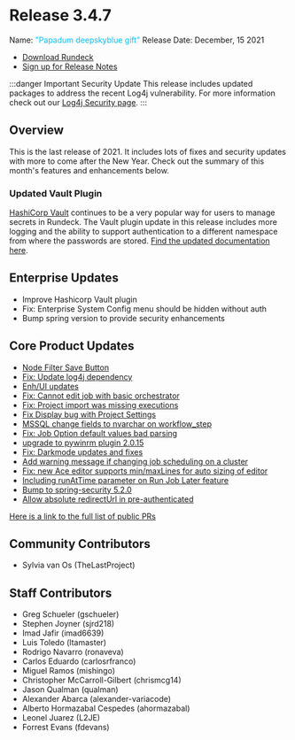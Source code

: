 # Release 3.4.7

Name: <span style="color: deepskyblue"><span class="glyphicon glyphicon-gift"></span> "Papadum deepskyblue gift"</span>
Release Date: December, 15 2021

- [Download Rundeck](https://download.rundeck.com/)
- [Sign up for Release Notes](https://www.rundeck.com/release-notes-signup)

:::danger Important Security Update
 This release includes updated packages to address the recent Log4j vulnerability.  For more information check out our [Log4j Security page](/history/CVEs/#log4j-cve-2021-44228).
:::

## Overview

This is the last release of 2021. It includes lots of fixes and security updates with more to come after the New Year. Check out the summary of this month's features and enhancements below.

### Updated Vault Plugin

[HashiCorp Vault](https://www.vaultproject.io/) continues to be a very popular way for users to manage secrets in Rundeck. The Vault plugin update in this release includes more logging and the ability to support authentication to a different namespace from where the passwords are stored.  [Find the updated documentation here](/administration/key-storage/storage-plugins/vault.md).

## Enterprise Updates

* Improve Hashicorp Vault plugin
* Fix: Enterprise System Config menu should be hidden without auth
* Bump spring version to provide security enhancements

## Core Product Updates

* [Node Filter Save Button](https://github.com/rundeck/rundeck/pull/7428)
* [Fix: Update log4j dependency](https://github.com/rundeck/rundeck/pull/7427)
* [Enh/UI updates](https://github.com/rundeck/rundeck/pull/7416)
* [Fix: Cannot edit job with basic orchestrator](https://github.com/rundeck/rundeck/pull/7412)
* [Fix: Project import was missing executions](https://github.com/rundeck/rundeck/pull/7401)
* [Fix Display bug with Project Settings](https://github.com/rundeck/rundeck/pull/7396)
* [MSSQL change fields to nvarchar on workflow_step](https://github.com/rundeck/rundeck/pull/7390)
* [Fix: Job Option default values bad parsing](https://github.com/rundeck/rundeck/pull/7389)
* [upgrade to pywinrm plugin 2.0.15](https://github.com/rundeck/rundeck/pull/7387)
* [Fix: Darkmode updates and fixes](https://github.com/rundeck/rundeck/pull/7385)
* [Add warning message if changing job scheduling on a cluster](https://github.com/rundeck/rundeck/pull/7383)
* [Fix: new Ace editor supports min/maxLines for auto sizing of editor](https://github.com/rundeck/rundeck/pull/7375)
* [Including runAtTime parameter on Run Job Later feature](https://github.com/rundeck/rundeck/pull/7357)
* [Bump to spring-security 5.2.0](https://github.com/rundeck/rundeck/pull/7356)
* [Allow absolute redirectUrl in pre-authenticated](https://github.com/rundeck/rundeck/pull/7261)

[Here is a link to the full list of public PRs](https://github.com/rundeck/rundeck/pulls?q=is%3Apr+milestone%3A3.4.7+is%3Aclosed)

## Community Contributors

* Sylvia van Os (TheLastProject)

## Staff Contributors

* Greg Schueler (gschueler)
* Stephen Joyner (sjrd218)
* Imad Jafir (imad6639)
* Luis Toledo (ltamaster)
* Rodrigo Navarro (ronaveva)
* Carlos Eduardo (carlosrfranco)
* Miguel Ramos (mishingo)
* Christopher McCarroll-Gilbert (chrismcg14)
* Jason Qualman (qualman)
* Alexander Abarca (alexander-variacode)
* Alberto Hormazabal Cespedes (ahormazabal)
* Leonel Juarez (L2JE)
* Forrest Evans (fdevans)
